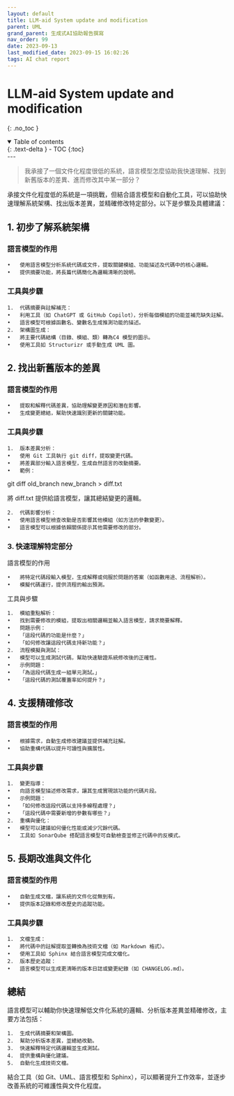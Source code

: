 ```yaml
---
layout: default
title: LLM-aid System update and modification 
parent: UML
grand_parent: 生成式AI協助報告撰寫
nav_order: 99
date: 2023-09-13
last_modified_date: 2023-09-15 16:02:26
tags: AI chat report
---
```


# LLM-aid System update and modification 
{: .no_toc }

<details open markdown="block">
  <summary>
    Table of contents
  </summary>
  {: .text-delta }
- TOC
{:toc}
</details>
---

> 我承接了一個文件化程度很低的系統，語言模型怎麼協助我快速理解、找到新舊版本的差異、進而修改其中某一部分？

承接文件化程度低的系統是一項挑戰，但結合語言模型和自動化工具，可以協助快速理解系統架構、找出版本差異，並精確修改特定部分。以下是步驟及具體建議：

## 1. 初步了解系統架構

### 語言模型的作用

	•	使用語言模型分析系統代碼或文件，提取關鍵模組、功能描述及代碼中的核心邏輯。
	•	提供摘要功能，將長篇代碼簡化為邏輯清晰的說明。

### 工具與步驟

	1.	代碼摘要與註解補充：
	•	利用工具（如 ChatGPT 或 GitHub Copilot），分析每個模組的功能並補充缺失註解。
	•	語言模型可根據函數名、變數名生成推測功能的描述。
	2.	架構圖生成：
	•	將主要代碼結構（目錄、模組、類）轉為C4 模型的圖示。
	•	使用工具如 Structurizr 或手動生成 UML 圖。

## 2. 找出新舊版本的差異

### 語言模型的作用

	•	提取和解釋代碼差異，協助理解變更原因和潛在影響。
	•	生成變更總結，幫助快速識別更新的關鍵功能。

### 工具與步驟

	1.	版本差異分析：
	•	使用 Git 工具執行 git diff，提取變更代碼。
	•	將差異部分輸入語言模型，生成自然語言的改動摘要。
	•	範例：

git diff old_branch new_branch > diff.txt

將 diff.txt 提供給語言模型，讓其總結變更的邏輯。

	2.	代碼影響分析：
	•	使用語言模型檢查改動是否影響其他模組（如方法的參數變更）。
	•	語言模型可以根據依賴關係提示其他需要修改的部分。

### 3. 快速理解特定部分

語言模型的作用

	•	將特定代碼段輸入模型，生成解釋或伺服於問題的答案（如函數用途、流程解析）。
	•	模擬代碼運行，提供流程的輸出預測。

工具與步驟

	1.	模組重點解析：
	•	找到需要修改的模組，提取出相關邏輯並輸入語言模型，請求簡要解釋。
	•	問題示例：
	•	「這段代碼的功能是什麼？」
	•	「如何修改讓這段代碼支持新功能？」
	2.	流程模擬與測試：
	•	模型可以生成測試代碼，幫助快速驗證系統修改後的正確性。
	•	示例問題：
	•	「為這段代碼生成一組單元測試。」
	•	「這段代碼的測試覆蓋率如何提升？」

## 4. 支援精確修改

### 語言模型的作用

	•	根據需求，自動生成修改建議並提供補充註解。
	•	協助重構代碼以提升可讀性與擴展性。

### 工具與步驟

	1.	變更指導：
	•	向語言模型描述修改需求，讓其生成實現該功能的代碼片段。
	•	示例問題：
	•	「如何修改這段代碼以支持多線程處理？」
	•	「這段代碼中需要新增的參數有哪些？」
	2.	重構與優化：
	•	模型可以建議如何優化性能或減少冗餘代碼。
	•	工具如 SonarQube 搭配語言模型可自動檢查並修正代碼中的反模式。

## 5. 長期改進與文件化

### 語言模型的作用
	•	自動生成文檔，讓系統的文件化從無到有。
	•	提供版本記錄和修改歷史的追蹤功能。

### 工具與步驟
	1.	文檔生成：
	•	將代碼中的註解提取並轉換為技術文檔（如 Markdown 格式）。
	•	使用工具如 Sphinx 結合語言模型完成文檔化。
	2.	版本歷史追蹤：
	•	語言模型可以生成更清晰的版本日誌或變更紀錄（如 CHANGELOG.md）。

## 總結

語言模型可以輔助你快速理解低文件化系統的邏輯、分析版本差異並精確修改，主要方法包括：

	1.	生成代碼摘要和架構圖。
	2.	幫助分析版本差異，並總結改動。
	3.	快速解釋特定代碼邏輯並生成測試。
	4.	提供重構與優化建議。
	5.	自動化生成技術文檔。

結合工具（如 Git、UML、語言模型和 Sphinx），可以顯著提升工作效率，並逐步改善系統的可維護性與文件化程度。
